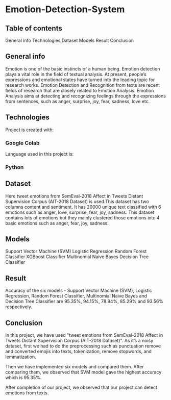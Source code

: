 # Emotion-Detection-System
## Table of contents
General info
Technologies
Dataset
Models
Result
Conclusion
## General info
Emotion is one of the basic instincts of a human being. Emotion detection plays a vital role in the field of textual analysis. At present, people’s expressions and emotional states have turned into the leading topic for research works. Emotion Detection and Recognition from texts are recent fields of research that are closely related to Emotion Analysis. Emotion Analysis aims at detecting and recognizing feelings through the expressions from sentences, such as anger, surprise, joy, fear, sadness, love etc.

## Technologies
Project is created with:

### Google Colab
Language used in this project is:

### Python

## Dataset
Here tweet emotions from SemEval-2018 Affect in Tweets Distant Supervision Corpus (AIT-2018 Dataset) is used.This dataset has two columns content and sentiment. It has 20000 unique text classified with 6 emotions such as anger, love, surprise, fear, joy, sadness. This dataset contains lots of emotions but they mainly clustered those emotions into 4 basic emotions such as anger, fear, joy, sadness.

## Models
Support Vector Machine (SVM)
Logistic Regression
Random Forest Classifier
XGBoost Classifier
Multinomial Naive Bayes
Decision Tree Classifier

## Result
Accuracy of the six models - Support Vector Machine (SVM), Logistic Regression, Random Forest Classifier, Multinomial Naive Bayes and Decision Tree Classifier are 95.35%, 94.15%, 78.94%, 85.29% and 93.56% respectively.

## Conclusion
In this project, we have used "tweet emotions from SemEval-2018 Affect in Tweets Distant Supervision Corpus (AIT-2018 Dataset)". As it’s a noisy dataset, first we had to do the preprocessing such as punctuation remove and converted emojis into texts, tokenization, remove stopwords, and lemmatization.

Then we have implemented six models and compared them. After comparing them, we observed that SVM model gave the highest accuracy which is 95.35%.

After completion of our project, we observed that our project can detect emotions from texts.
